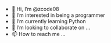 - 👋 Hi, I’m @zcode08
- 👀 I’m interested in being a programmer
- 🌱 I’m currently learning Python
- 💞️ I’m looking to collaborate on ...
- 📫 How to reach me ...

<!---
zcode08/zcode08 is a ✨ special ✨ repository because its `README.md` (this file) appears on your GitHub profile.
You can click the Preview link to take a look at your changes.
--->
